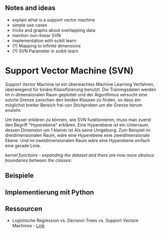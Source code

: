 ## Notes and ideas

- explain what is a support vector machine
- simple use cases
- tricks and graphs about overlapping data
- mention non-linear SVN
- implementation with scikit learn
- (?) Mapping to infinite dimensions
- (?) SVN Parameter in scikit-learn

# Support Vector Machine (SVN)
Support Vector Machine ist ein überwachtes Machine Learning Verfahren, überwiegend für binäre Klassifizierung benutzt.
Die Trainingsdaten werden im n-dimensionalen Raum geplottet und der Algorithmus versucht eine solche Grenze zwischen
den beiden Klassen zu finden, so dass ein möglichst breiter Bereich frei von Stichproben um die Grenze herum ensteht.

Um besser erklären zu können, wie SVN funktionieren, muss man zuerst den Begriff "Hyperebene" erklären. 
Eine Hyperebene ist ein Unterraum, dessen Dimension um 1 kleiner ist Als seine Umgebung. 
Zum Beispiel im dreidimensionalen Raum, wäre eine Hyperebene eine zweidimensionale Ebene. Und im zweidimensionalen Raum wäre
eine Hyperebene einfach eine gerade Linie.

*kernel functions - expanding the dataset and there are now more obvious boundaries between the classes:*

## Beispiele

## Implementierung mit Python

## Ressourcen
- Logistische Regression vs. Decision Trees vs. Support Vectore Machines - [Link](https://www.edvancer.in/logistic-regression-vs-decision-trees-vs-svm-part1/)
